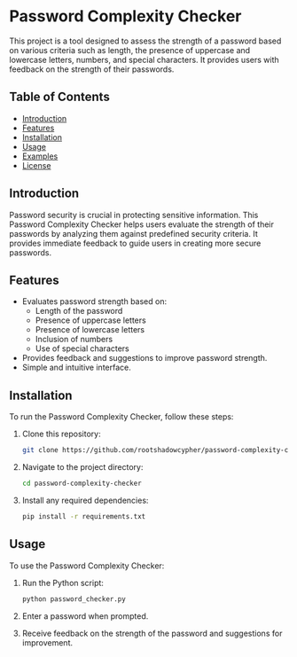 # Password Complexity Checker

This project is a tool designed to assess the strength of a password based on various criteria such as length, the presence of uppercase and lowercase letters, numbers, and special characters. It provides users with feedback on the strength of their passwords.

## Table of Contents
- [Introduction](#introduction)
- [Features](#features)
- [Installation](#installation)
- [Usage](#usage)
- [Examples](#examples)
- [License](#license)

## Introduction

Password security is crucial in protecting sensitive information. This Password Complexity Checker helps users evaluate the strength of their passwords by analyzing them against predefined security criteria. It provides immediate feedback to guide users in creating more secure passwords.

## Features

- Evaluates password strength based on:
  - Length of the password
  - Presence of uppercase letters
  - Presence of lowercase letters
  - Inclusion of numbers
  - Use of special characters
- Provides feedback and suggestions to improve password strength.
- Simple and intuitive interface.

## Installation

To run the Password Complexity Checker, follow these steps:

1. Clone this repository:
    ```bash
    git clone https://github.com/rootshadowcypher/password-complexity-checker.git
    ```

2. Navigate to the project directory:
    ```bash
    cd password-complexity-checker
    ```

3. Install any required dependencies:
    ```bash
    pip install -r requirements.txt
    ```

## Usage

To use the Password Complexity Checker:

1. Run the Python script:
    ```bash
    python password_checker.py
    ```

2. Enter a password when prompted.

3. Receive feedback on the strength of the password and suggestions for improvement.

